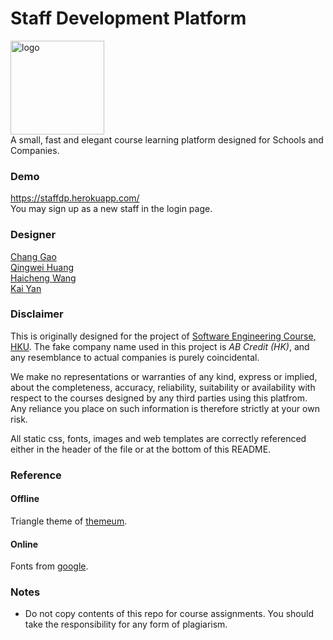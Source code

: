 # Staff Development Platform

<img src="https://github.com/irsisyphus/pictures/raw/master/sdp/logo.png" width=150 alt="logo" /><br>
A small, fast and elegant course learning platform designed for Schools and Companies.

### Demo
https://staffdp.herokuapp.com/<br>
You may sign up as a new staff in the login page.<br>

### Designer
[Chang Gao](https://www.linkedin.com/in/irsisyphus "linkedin")<br>
[Qingwei Huang](https://github.com/hqwhuang)<br>
[Haicheng Wang](https://github.com/whcacademy)<br>
[Kai Yan](https://github.com/Yan1996)<br>


### Disclaimer
This is originally designed for the project of [Software Engineering Course, HKU](http://www.cs.hku.hk/programme/course_info.jsp?infile=2016/comp3297.html "HKU COMP3297 Introduction to Software Engineering"). The fake company name used in this project is _AB Credit (HK)_, and any resemblance to actual companies is purely coincidental.<br>

We make no representations or warranties of any kind, express or implied, about the completeness, accuracy, reliability, suitability or availability with respect to the courses designed by any third parties using this platfrom. Any reliance you place on such information is therefore strictly at your own risk.<br>

All static css, fonts, images and web templates are correctly referenced either in the header of the file or at the bottom of this README.<br>


### Reference
#### Offline
Triangle theme of [themeum](http://www.themeum.com "themeum").
#### Online
Fonts from [google](http://fonts.googleapis.com "googleapis").

### Notes
* Do not copy contents of this repo for course assignments. You should take the responsibility for any form of plagiarism.
